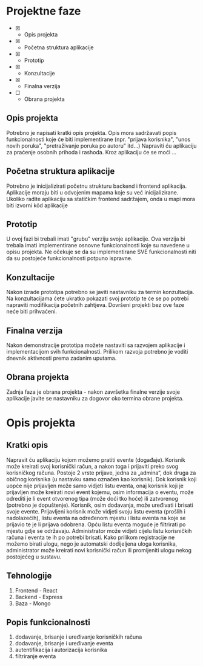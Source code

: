 # Projektne faze
- [x] - Opis projekta
- [x] - Početna struktura aplikacije
- [x] - Prototip
- [x] - Konzultacije
- [x] - Finalna verzija
- [ ] - Obrana projekta

## Opis projekta
Potrebno je napisati kratki opis projekta.
Opis mora sadržavati popis funkcionalnosti koje će biti implementirane (npr. "prijava korisnika", "unos novih poruka", "pretraživanje poruka po autoru" itd...)
Napraviti ću aplikaciju za praćenje osobnih prihoda i rashoda. Kroz aplikaciju će se moći ...

## Početna struktura aplikacije
Potrebno je inicijalizirati početnu strukturu backend i frontend aplikacija.
Aplikacije moraju biti u odvojenim mapama koje su već inicijalizirane.
Ukoliko radite aplikaciju sa statičkim frontend sadržajem, onda u mapi mora biti izvorni kôd aplikacije

## Prototip
U ovoj fazi bi trebali imati "grubu" verziju svoje aplikacije. Ova verzija bi trebala imati implementirane osnovne funkcionalnosti koje su navedene u opisu projekta. Ne očekuje se da su implementirane SVE funkcionalnosti niti da su postojeće funkcionalnosti potpuno ispravne.

## Konzultacije
Nakon izrade prototipa potrebno se javiti nastavniku za termin konzultacija. Na konzultacijama ćete ukratko pokazati svoj prototip te će se po potrebi napraviti modifikacija početnih zahtjeva. Dovršeni projekti bez ove faze neće biti prihvaćeni.

## Finalna verzija
Nakon demonstracije prototipa možete nastaviti sa razvojem aplikacije i implementacijom svih funkcionalnosti. Prilikom razvoja potrebno je voditi dnevnik aktivnosti prema zadanim uputama.

## Obrana projekta
Zadnja faza je obrana projekta - nakon završetka finalne verzije svoje aplikacije javite se nastavniku za dogovor oko termina obrane projekta.

# Opis projekta
## Kratki opis
Napravit ću aplikaciju kojom možemo pratiti evente (događaje). Korisnik može kreirati svoj korisnički račun, a nakon toga i prijaviti preko svog korisničkog računa. Postoje 2 vrste prijave, jedna za „admina“, dok druga za običnog korisnika (u nastavku samo označen kao korisnik). Dok korisnik koji uopće nije prijavljen može samo vidjeti listu eventa, onaj korisnik koji je prijavljen može kreirati novi event kojemu, osim informacija o eventu, može odrediti je li event otvorenog tipa (može doći tko hoće) ili zatvorenog (potrebno je dopuštenje). Korisnik, osim dodavanja, može uređivati i brisati svoje evente. Prijavljeni korisnik može vidjeti svoju listu eventa (prošlih i nadolazećih), listu eventa na određenom mjestu i listu eventa na koje se prijavio te je li prijava odobrena. Opću listu eventa moguće je filtrirati po mjestu gdje se održavaju. Administrator može vidjeti cijelu listu korisničkih računa i eventa te ih po potrebi brisati. Kako prilikom registracije ne možemo birati ulogu, nego je automatski dodijeljena uloga korisnika, administrator može kreirati novi korisnički račun ili promijeniti ulogu nekog postojećeg u sustavu.
## Tehnologije
1. Frontend - React
2. Backend - Express
3. Baza - Mongo
## Popis funkcionalnosti
1. dodavanje, brisanje i uređivanje korisničkih računa
2. dodavanje, brisanje i uređivanje eventa
3. autentifikacija i autorizacija korisnika
4. filtriranje eventa
